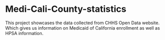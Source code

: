 # Medi-Cali-County-statistics
This project showcases the data collected from CHHS Open Data website. Which gives us information on Medicaid of California enrollment as well as HPSA information. 
